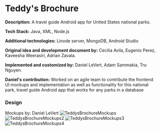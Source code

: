 # Teddy's Brochure

**Description:**
A travel guide Android app for United States national parks.

**Tech Stack:** 
Java, XML, Node.js

**Additional technologies:**
Linode server, MongoDB, Android Studio

**Original idea and development document by:** 
Cecilia Avila, Eugenio Perez, Kaveesha Weerasiri, Adrian Zavala.

**Implemented and customized by:** Daniel LeVert, Adam Sammakia, Tru Nguyen.

**Daniel's contribution:**
Worked on an agile team to contribute the frontend UI mockups and implementation as well as functionality for this national park, travel guide Android app that works for any parks in a database

### Design
Mockups by: Daniel LeVert
![TeddysBrochureMockups](https://user-images.githubusercontent.com/47677702/132285364-08ba324f-054e-423a-8726-27ba8b48c4bc.png)
![TeddysBrochureMockups2](https://user-images.githubusercontent.com/47677702/132285367-5168a95a-7425-44a7-b3a0-b87d7f70f5f6.png)
![TeddysBrochureMockups3](https://user-images.githubusercontent.com/47677702/132285371-9e0d56e7-984d-4a42-a909-a4eb4cff278a.png)
![TeddysBrochureMockups4](https://user-images.githubusercontent.com/47677702/132285375-c55a0632-0c84-4ec0-9805-e8acac595e8e.png)
